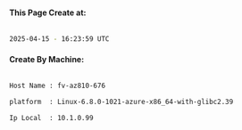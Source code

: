 
   
#### This Page Create at:

```bash

2025-04-15 - 16:23:59 UTC

```

#### Create By Machine:

```bash

Host Name : fv-az810-676

platform  : Linux-6.8.0-1021-azure-x86_64-with-glibc2.39

Ip Local  : 10.1.0.99

```

